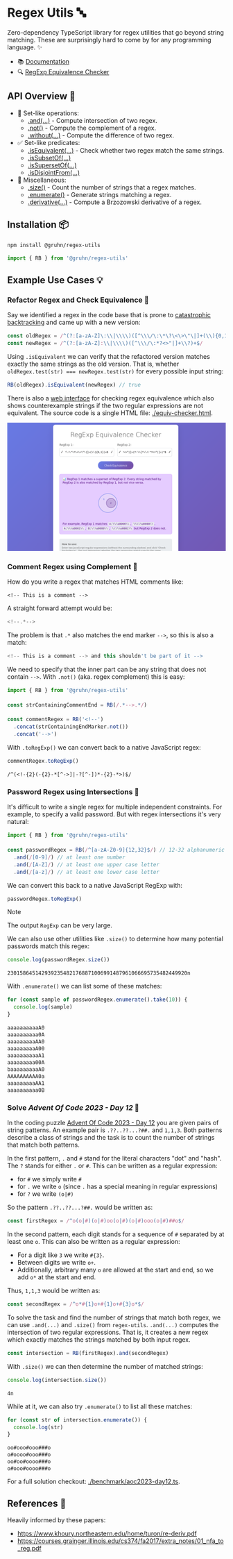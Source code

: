# Regex Utils 🔤

Zero-dependency TypeScript library for regex utilities that go beyond string matching.
These are surprisingly hard to come by for any programming language. ✨

- 📚 [Documentation](https://gruhn.github.io/regex-utils/interfaces/RegexBuilder.html)
- 🔍 [RegExp Equivalence Checker](https://gruhn.github.io/regex-utils/equiv-checker.html)

## API Overview 🚀

- 🔗 Set-like operations:
  - [.and(...)](https://gruhn.github.io/regex-utils/interfaces/RegexBuilder.html#and) - Compute intersection of two regex.
  - [.not()](https://gruhn.github.io/regex-utils/interfaces/RegexBuilder.html#not) - Compute the complement of a regex.
  - [.without(...)](https://gruhn.github.io/regex-utils/interfaces/RegexBuilder.html#without) - Compute the difference of two regex.
- ✅ Set-like predicates:
  - [.isEquivalent(...)](https://gruhn.github.io/regex-utils/interfaces/RegexBuilder.html#isEquivalent) - Check whether two regex match the same strings.
  - [.isSubsetOf(...)](https://gruhn.github.io/regex-utils/interfaces/RegexBuilder.html#isSubsetOf)
  - [.isSupersetOf(...)](https://gruhn.github.io/regex-utils/interfaces/RegexBuilder.html#isSupersetOf)
  - [.isDisjointFrom(...)](https://gruhn.github.io/regex-utils/interfaces/RegexBuilder.html#isDisjointFrom)
- 🔧 Miscellaneous:
  - [.size()](https://gruhn.github.io/regex-utils/interfaces/RegexBuilder.html#size) - Count the number of strings that a regex matches.
  - [.enumerate()](https://gruhn.github.io/regex-utils/interfaces/RegexBuilder.html#enumerate) - Generate strings matching a regex.
  - [.derivative(...)](https://gruhn.github.io/regex-utils/interfaces/RegexBuilder.html#derivative) - Compute a Brzozowski derivative of a regex.

## Installation 📦

```bash
npm install @gruhn/regex-utils
```
```typescript
import { RB } from '@gruhn/regex-utils'
```

## Example Use Cases 💡

### Refactor Regex and Check Equivalence 🔄

Say we identified a regex in the code base that is prone to
[catastrophic backtracking](https://stackoverflow.com/questions/45463148/fixing-catastrophic-backtracking-in-regular-expression)
and came up with a new version:

```typescript
const oldRegex = /^(?:[a-zA-Z]\:\\|\\\\)([^\\\/\:\*\?\<\>\"\|]+(\\){0,1})+$/
const newRegex = /^(?:[a-zA-Z]:\\|\\\\)([^\\\/\:*?<>"|]+\\?)+$/
```

Using `.isEquivalent` we can verify that the refactored version matches exactly the same strings as the old version.
That is, whether `oldRegex.test(str) === newRegex.test(str)` for every possible input string:

```typescript
RB(oldRegex).isEquivalent(newRegex) // true
```

There is also a [web interface](https://gruhn.github.io/regex-utils/equiv-checker.html) for checking regex equivalence
which also shows counterexample strings if the two regular expressions are not equivalent.
The source code is a single HTML file: [./equiv-checker.html](./equiv-checker.html).

<a href="https://gruhn.github.io/regex-utils/equiv-checker.html">
  <img alt="Screenshot RegExp equivalence checker" src="./equiv-checker-screenshot.png" />
</a>

### Comment Regex using Complement 💬

How do you write a regex that matches HTML comments like:
```
<!-- This is a comment -->
```
A straight forward attempt would be:
```typescript
<!--.*-->
```
The problem is that `.*` also matches the end marker `-->`, 
so this is also a match:
```typescript
<!-- This is a comment --> and this shouldn't be part of it -->
```
We need to specify that the inner part can be any string that does not contain `-->`.
With `.not()` (aka. regex complement) this is easy:

```typescript
import { RB } from '@gruhn/regex-utils'

const strContainingCommentEnd = RB(/.*-->.*/)

const commentRegex = RB('<!--')
  .concat(strContainingEndMarker.not())
  .concat('-->')
```

With `.toRegExp()` we can convert back to a native JavaScript regex:
```typescript
commentRegex.toRegExp()
```
```
/^(<!-{2}(-{2}-*[^->]|-?[^-])*-{2}-*>)$/
```

### Password Regex using Intersections 🔐

It's difficult to write a single regex for multiple independent constraints.
For example, to specify a valid password.
But with regex intersections it's very natural:

```typescript
import { RB } from '@gruhn/regex-utils'

const passwordRegex = RB(/^[a-zA-Z0-9]{12,32}$/) // 12-32 alphanumeric characters
  .and(/[0-9]/) // at least one number
  .and(/[A-Z]/) // at least one upper case letter   
  .and(/[a-z]/) // at least one lower case letter
```

We can convert this back to a native JavaScript RegExp with:
```typescript
passwordRegex.toRegExp()
```
> [!NOTE]  
> The output `RegExp` can be very large.

We can also use other utilities like `.size()` to determine how many potential passwords match this regex:
```typescript
console.log(passwordRegex.size())
```
```
2301586451429392354821768871006991487961066695735482449920n
```

With `.enumerate()` we can list some of these matches:
```typescript
for (const sample of passwordRegex.enumerate().take(10)) {
  console.log(sample)
}
```
```
aaaaaaaaaaA0
aaaaaaaaaa0A
aaaaaaaaaAA0
aaaaaaaaaA00
aaaaaaaaaaA1
aaaaaaaaa00A
baaaaaaaaaA0
AAAAAAAAAA0a
aaaaaaaaaAA1
aaaaaaaaaa0B
```




### Solve _Advent Of Code 2023 - Day 12_ 🎄

In the coding puzzle [Advent Of Code 2023 - Day 12](https://adventofcode.com/2023/day/12)
you are given pairs of string patterns.
An example pair is `.??..??...?##.` and `1,1,3`.
Both patterns describe a class of strings and the task is to count the number of strings that match both patterns.

In the first pattern, `.` and `#` stand for the literal characters "dot" and "hash".
The `?` stands for either `.` or `#`.
This can be written as a regular expression:

 - for `#` we simply write `#`
 - for `.` we write `o` (since `.` has a special meaning in regular expressions)
 - for `?` we write `(o|#)`

So the pattern `.??..??...?##.` would be written as:
```typescript
const firstRegex = /^o(o|#)(o|#)oo(o|#)(o|#)ooo(o|#)##o$/
```

In the second pattern, each digit stands for a sequence of `#` separated by at least one `o`.
This can also be written as a regular expression:

 - For a digit like `3` we write `#{3}`.
 - Between digits we write `o+`.
 - Additionally, arbitrary many `o` are allowed at the start and end,
   so we add `o*` at the start and end.
   
Thus, `1,1,3` would be written as:
```typescript
const secondRegex = /^o*#{1}o+#{1}o+#{3}o*$/
```

To solve the task and find the number of strings that match both regex,
we can use `.and(...)` and `.size()` from `regex-utils`.
`.and(...)` computes the intersection of two regular expressions.
That is, it creates a new regex which exactly matches the strings matched by both input regex.
```typescript
const intersection = RB(firstRegex).and(secondRegex)
```
With `.size()` we can then determine the number of matched strings:
```typescript
console.log(intersection.size())
```
```
4n
```

While at it, we can also try `.enumerate()` to list all these matches:
```typescript
for (const str of intersection.enumerate()) {
  console.log(str)
}
```
```
oo#ooo#ooo###o
o#oooo#ooo###o
oo#oo#oooo###o
o#ooo#oooo###o
```

For a full solution checkout: [./benchmark/aoc2023-day12.ts](./benchmark/aoc2023-day12.ts).

## References 📖

Heavily informed by these papers:
- https://www.khoury.northeastern.edu/home/turon/re-deriv.pdf
- https://courses.grainger.illinois.edu/cs374/fa2017/extra_notes/01_nfa_to_reg.pdf
